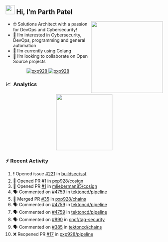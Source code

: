 ## <img src="https://github.com/TheDudeThatCode/TheDudeThatCode/blob/master/Assets/Hi.gif" width="29px"> Hi, I’m Parth Patel

<img align="right"  src="https://media.giphy.com/media/PRgs2sn03T1xpCSWKe/giphy.gif" width="230">

- :nerd_face: Solutions Architect with a passion for DevOps and Cybersecurity!
- 👀  I’m interested in Cybersecurity, DevOps, programming and general automation
- 🌱  I’m currently using Golang
- 💞️  I’m looking to collaborate on Open Source projects

<p align="center">
  <a href="https://linkedin.com/in/pxp928" target="blank">
    <img src="https://img.shields.io/badge/linkedin-%230077B5.svg?&style=for-the-badge&logo=linkedin&logoColor=white" alt="pxp928" />
  </a>
  <a href="https://twitter.com/pxp928" target="blank">
    <img src="https://img.shields.io/badge/Twitter-1DA1F2?style=for-the-badge&logo=twitter&logoColor=white" alt="pxp928" />
  </a>
</p>

### 📈 &nbsp;Analytics

<p align="center">
  <a href="https://github.com/pxp928">
    <img height="180em" src="https://github-readme-stats-eight-theta.vercel.app/api?username=pxp928&show_icons=true&theme=radical&include_all_commits=true&count_private=true&line_height=26"/>
  </a>
</p>

### :zap: Recent Activity

<!--START_SECTION:activity-->
1. ❗️ Opened issue [#221](https://github.com/buildsec/ssf/issues/221) in [buildsec/ssf](https://github.com/buildsec/ssf)
2. 💪 Opened PR [#1](https://github.com/pxp928/cosign/pull/1) in [pxp928/cosign](https://github.com/pxp928/cosign)
3. 💪 Opened PR [#1](https://github.com/mlieberman85/cosign/pull/1) in [mlieberman85/cosign](https://github.com/mlieberman85/cosign)
4. 🗣 Commented on [#4759](https://github.com/tektoncd/pipeline/issues/4759) in [tektoncd/pipeline](https://github.com/tektoncd/pipeline)
5. 🎉 Merged PR [#35](https://github.com/pxp928/chains/pull/35) in [pxp928/chains](https://github.com/pxp928/chains)
6. 🗣 Commented on [#4759](https://github.com/tektoncd/pipeline/issues/4759) in [tektoncd/pipeline](https://github.com/tektoncd/pipeline)
7. 🗣 Commented on [#4759](https://github.com/tektoncd/pipeline/issues/4759) in [tektoncd/pipeline](https://github.com/tektoncd/pipeline)
8. 🗣 Commented on [#890](https://github.com/cncf/tag-security/issues/890) in [cncf/tag-security](https://github.com/cncf/tag-security)
9. 🗣 Commented on [#385](https://github.com/tektoncd/chains/issues/385) in [tektoncd/chains](https://github.com/tektoncd/chains)
10. ❌ Reopened PR [#17](https://github.com/pxp928/pipeline/pull/17) in [pxp928/pipeline](https://github.com/pxp928/pipeline)
<!--END_SECTION:activity-->

<!---
pxp928/pxp928 is a ✨ special ✨ repository because its `README.md` (this file) appears on your GitHub profile.
You can click the Preview link to take a look at your changes.
--->
